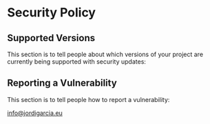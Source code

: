 # Security Policy

## Supported Versions

This section is to tell people about which versions of your project are
currently being supported with security updates:

## Reporting a Vulnerability

This section is to tell people how to report a vulnerability:

info@jordigarcia.eu
